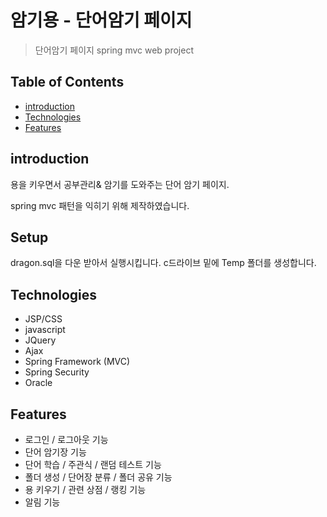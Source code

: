# 암기용 - 단어암기 페이지

> 단어암기 페이지 spring mvc web project


## Table of Contents

* [introduction](#introduction)
* [Technologies](#Technologies)
* [Features](#Features)

## introduction

용을 키우면서 공부관리& 암기를 도와주는 단어 암기 페이지.

spring mvc 패턴을 익히기 위해 제작하였습니다.

## Setup

dragon.sql을 다운 받아서 실행시킵니다.
c드라이브 밑에 Temp 폴더를 생성합니다.

## Technologies

* JSP/CSS
* javascript
* JQuery
* Ajax
* Spring Framework (MVC)
* Spring Security
* Oracle

## Features

* 로그인 / 로그아웃 기능
* 단어 암기장 기능
* 단어 학습 / 주관식 / 랜덤 테스트 기능
* 폴더 생성 / 단어장 분류 / 폴더 공유 기능
* 용 키우기 / 관련 상점 / 랭킹 기능
* 알림 기능

